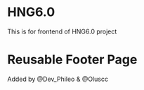 # HNG6.0
This is for frontend of HNG6.0 project

# Reusable Footer Page
Added by @Dev_Phileo & @Oluscc